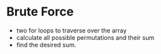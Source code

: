 # Brute Force

- two for loops to traverse over the array
- calculate all possible permutations and their sum
- find the desired sum.